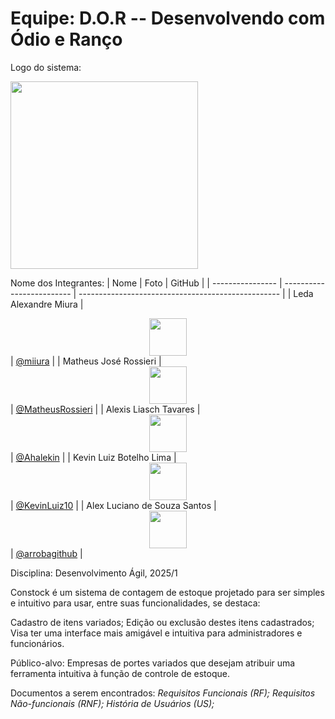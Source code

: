# Equipe: D.O.R -- Desenvolvendo com Ódio e Ranço

Logo do sistema:
 <div align="left"><img src="https://i.postimg.cc/zvnjk3zv/Whats-App-Image-2025-05-27-at-8-44-27-PM.jpg" width="300"/></div> 


Nome dos Integrantes:
| Nome             | Foto                      | GitHub                                             |
| ---------------- | ------------------------- | -------------------------------------------------- |
| Leda Alexandre Miura  |  <div align="center"><img src="https://media.licdn.com/dms/image/v2/D4D03AQHP8RrWR2UvPg/profile-displayphoto-shrink_100_100/profile-displayphoto-shrink_100_100/0/1693867401851?e=1753920000&v=beta&t=U3VXCWnBEpYatiCiUPOUYH9Go2J-k0dHH5PyB-Z0F5o" width="60"/></div>                   | [@miiura](https://github.com/miiura)       |
| Matheus José Rossieri |  <div align="center"><img src="https://media.licdn.com/dms/image/v2/D4D03AQGl8Cpb1EC21w/profile-displayphoto-shrink_200_200/profile-displayphoto-shrink_200_200/0/1696288697873?e=1753920000&v=beta&t=6CzfB0cT5f-ALfEez1rM6QzoxCvr9h-K1FbrvdCGm_I" width="60"/></div>  | [@MatheusRossieri](https://github.com/MatheusRossieri)             |
| Alexis Liasch Tavares | <div align="center"><img src="https://avatars.githubusercontent.com/u/118134379?v=4" width="60"/></div> | [@Ahalekin](https://github.com/Ahalekin)           |
| Kevin Luiz Botelho Lima | <div align="center"><img src="https://media.licdn.com/dms/image/v2/D4E03AQFIHvf6BPk1ww/profile-displayphoto-shrink_200_200/profile-displayphoto-shrink_200_200/0/1711394967164?e=1753920000&v=beta&t=esBMojzkzwLZwU7XHrSQv98hSzzw7qA3RsA1IS36gvg" width="60"/></div> | [@KevinLuiz10](https://github.com/KevinLuiz10)           |
| Alex Luciano de Souza Santos | <div align="center"><img src="https://media.licdn.com/dms/image/v2/D5603AQGEOaazDZRJvg/profile-displayphoto-shrink_200_200/profile-displayphoto-shrink_200_200/0/1709057723760?e=1754524800&v=beta&t=qKq9UiJZftSAao8ujqNzTH6QqaJgYbJfH4hVa6NksGI" width="60"/></div> | [@arrobagithub](linkgithub)           |


Disciplina: Desenvolvimento Ágil, 2025/1

Constock é um sistema de contagem de estoque projetado para ser simples e intuitivo para usar, entre suas funcionalidades, se destaca:

Cadastro de itens variados;
Edição ou exclusão destes itens cadastrados;
Visa ter uma interface mais amigável e intuitiva para administradores e funcionários.

Público-alvo: Empresas de portes variados que desejam atribuir uma ferramenta intuitiva à função de controle de estoque.

Documentos a serem encontrados:
*Requisitos Funcionais (RF);*
*Requisitos Não-funcionais (RNF);*
*História de Usuários (US);*
